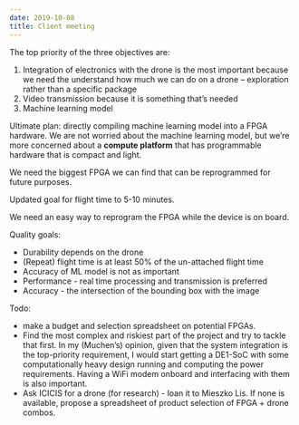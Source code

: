 ```yaml
---
date: 2019-10-08
title: Client meeting
---
```




The top priority of the three objectives are:

1. Integration of electronics with the drone is the most important because we need the understand how much we can do on a drone – exploration rather than a specific package
2. Video transmission because it is something that’s needed
3. Machine learning model

Ultimate plan: directly compiling machine learning model into a FPGA hardware. We are not worried about the machine learning model, but we’re more concerned about a **compute platform** that has programmable hardware that is compact and light.

We need the biggest FPGA we can find that can be reprogrammed for future purposes.

Updated goal for flight time to 5-10 minutes. 

We need an easy way to reprogram the FPGA while the device is on board.

Quality goals:

- Durability depends on the drone
- (Repeat) flight time is at least 50% of the un-attached flight time
- Accuracy of ML model is not as important
- Performance - real time processing and transmission is preferred
- Accuracy - the intersection of the bounding box with the image

Todo:

- make a budget and selection spreadsheet on potential FPGAs.
- Find the most complex and riskiest part of the project and try to tackle that first. In my (Muchen’s) opinion, given that the system integration is the top-priority requirement, I would start getting a DE1-SoC with some computationally heavy design running and computing the power requirements. Having a WiFi modem onboard and interfacing with them is also important.
- Ask ICICIS for a drone (for research) - loan it to Mieszko Lis. If none is available, propose a spreadsheet of product selection of FPGA + drone combos.
